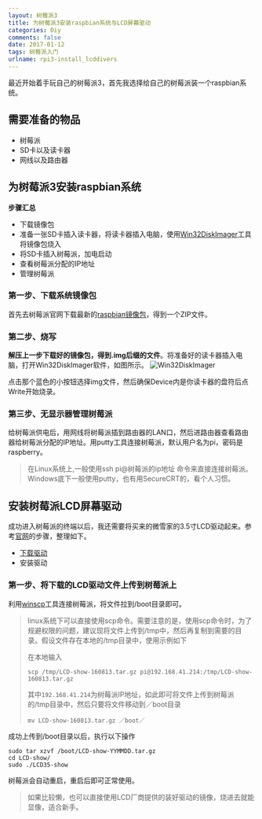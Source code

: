 ```yaml
---
layout: 树莓派3 
title: 为树莓派3安装raspbian系统与LCD屏幕驱动
categories: Diy
comments: false
date: 2017-01-12
tags: 树莓派入门
urlname: rpi3-install_lcddivers
---
```


最近开始着手玩自己的树莓派3，首先我选择给自己的树莓派装一个raspbian系统。

## 需要准备的物品

- 树莓派
- SD卡以及读卡器
- 网线以及路由器

<!-- more -->

## 为树莓派3安装raspbian系统

**步骤汇总**

- 下载镜像包
- 准备一张SD卡插入读卡器，将读卡器插入电脑，使用[Win32DiskImager](https://sourceforge.net/projects/win32diskimager/)工具将镜像包烧入
- 将SD卡插入树莓派，加电启动
- 查看树莓派分配的IP地址
- 管理树莓派

### 第一步、下载系统镜像包
首先去树莓派官网下载最新的[raspbian镜像包](https://www.raspberrypi.org/downloads/raspbian/)，得到一个ZIP文件。

### 第二步、烧写

**解压上一步下载好的镜像包，得到.img后缀的文件**。将准备好的读卡器插入电脑，打开Win32DiskImager软件，如图所示。
![Win32DiskImager](http://1.bp.blogspot.com/-mCG2Zsy-rLs/T9amHA1ICKI/AAAAAAAAEbc/YNOPUFOq3ek/s1600/Win32%2BDisk%2BImager.PNG)

点击那个蓝色的小按钮选择img文件，然后确保Device内是你读卡器的盘符后点Write开始烧录。
### 第三步、无显示器管理树莓派
给树莓派供电后，用网线将树莓派插到路由器的LAN口，然后进路由器查看路由器给树莓派分配的IP地址。用putty工具连接树莓派，默认用户名为pi，密码是raspberry。
>在Linux系统上,一般使用ssh pi@树莓派的ip地址 命令来直接连接树莓派。Windows底下一般使用putty，也有用SecureCRT的，看个人习惯。

## 安装树莓派LCD屏幕驱动
成功进入树莓派的终端以后，我还需要将买来的微雪家的3.5寸LCD驱动起来。参考[官网](http://www.waveshare.net/wiki/3.5inch_RPi_LCD_(A))的步骤，整理如下。

- [下载驱动](http://www.waveshare.net/w/upload/9/95/LCD-show-160813.tar.gz)
- 安装驱动

### 第一步、将下载的LCD驱动文件上传到树莓派上
利用[winscp](https://winscp.net/download/WinSCP-5.9.2-Setup.exe)工具连接树莓派，将文件拉到/boot目录即可。
>linux系统下可以直接使用scp命令。需要注意的是，使用scp命令时，为了规避权限的问题，建议现将文件上传到/tmp中，然后再复制到需要的目录。假设文件存在本地的/tmp目录中，使用示例如下
>
>在本地输入
>
>  `scp /tmp/LCD-show-160813.tar.gz pi@192.168.41.214:/tmp/LCD-show-160813.tar.gz`
> 
>其中`192.168.41.214`为树莓派IP地址，如此即可将文件上传到树莓派的/tmp目录中，然后只要将文件移动到／boot目录
>
>`mv LCD-show-160813.tar.gz ／boot／`

成功上传到/boot目录以后，执行以下操作

	sudo tar xzvf /boot/LCD-show-YYMMDD.tar.gz
	cd LCD-show/
	sudo ./LCD35-show

树莓派会自动重启，重启后即可正常使用。
>如果比较懒，也可以直接使用LCD厂商提供的装好驱动的镜像，烧进去就能显像，适合新手。



